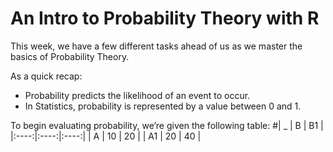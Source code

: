 # An Intro to Probability Theory with R

This week, we have a few different tasks ahead of us as we master the basics of Probability Theory.

As a quick recap:
- Probability predicts the likelihood of an event to occur.
- In Statistics, probability is represented by a value between 0 and 1.

To begin evaluating probability, we’re given the following table:
#| _  | B  | B1 |
|:----:|:----:|:----:|
| A  | 10 | 20 |
| A1 | 20 | 40 |

